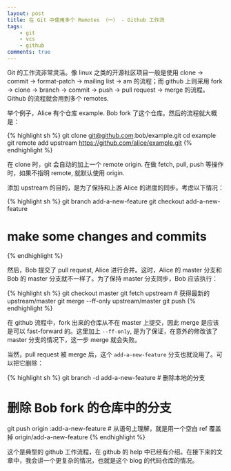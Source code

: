```yaml
---
layout: post
title: 在 Git 中使用多个 Remotes （一） - Github 工作流
tags:
    - git
    - vcs
    - github
comments: true
---
```


Git 的工作流非常灵活。像 linux 之类的开源社区项目一般是使用 clone -> commit -> format-patch -> mailing list -> am 的流程；而 github 上则采用 fork -> clone -> branch -> commit -> push -> pull request -> merge 的流程。Github 的流程就会用到多个 remotes.

举个例子，Alice 有个仓库 example. Bob fork 了这个仓库。然后的流程就大概是：

{% highlight sh %}
git clone git@github.com:bob/example.git
cd example
git remote add upstream https://github.com/alice/example.git
{% endhighlight %}

在 clone 时，git 会自动的加上一个 remote origin. 在做 fetch, pull, push 等操作时，如果不指明 remote, 就默认使用 origin.

添加 upstream 的目的，是为了保持和上游 Alice 的进度的同步。考虑以下情况：

{% highlight sh %}
git branch add-a-new-feature
git checkout add-a-new-feature
# make some changes and commits
{% endhighlight %}

然后，Bob 提交了 pull request, Alice 进行合并。这时，Alice 的 master 分支和 Bob 的 master 分支就不一样了。为了保持 master 分支同步，Bob 应该执行：

{% highlight sh %}
git checkout master
git fetch upstream  # 获得最新的 upstream/master
git merge --ff-only upstream/master
git push
{% endhighlight %}

在 github 流程中，fork 出来的仓库从不在 master 上提交，因此 merge 是应该是可以 fast-forward 的。这里加上 `--ff-only`, 是为了保证，在意外的修改该了 master 分支的情况下，这一步 merge 就会失败。

当然，pull request 被 merge 后，这个 `add-a-new-feature` 分支也就没用了。可以把它删除：

{% highlight sh %}
git branch -d add-a-new-feature     # 删除本地的分支
# 删除 Bob fork 的仓库中的分支
git push origin :add-a-new-feature  # 从语句上理解，就是用一个空白 ref 覆盖掉 origin/add-a-new-feature
{% endhighlight %}

这个是典型的 github 工作流程，在 github 的 help 中已经有介绍。在接下来的文章中，我会讲一个更复杂的情况，也就是这个 blog 的代码仓库的情况。
